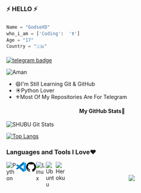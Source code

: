 ### ⚡ HELLO ⚡

### 
```python
Name = "GodseXD"
who_i_am = ['Coding':  '❣️']
Age = "17"
Country = "🇮🇳"
```
#### 
[![telegram badge](https://img.shields.io/badge/CrowCoder-30302f?style=for-the-badge&logo=telegram)](https://t.me/SoonAsWell)
<p align="left"> <img src="https://komarev.com/ghpvc/?username=Aman&label=Profile%20Views&color=orange&style=flat-square" alt="Aman" /> </p>


- 😄I'm Still Learning Git & GitHub
- ☀️Python Lover
- ⚜️Most Of My Repositories Are For Telegram

<h4 align="center"><b>My GitHub Stats💛</b></h4>

![SHUBU Git Stats](https://github-readme-stats.vercel.app/api?username=SHUBHANSHU&include_all_commits=true&count_private=true&theme=highcontrast)

[![Top Langs](https://github-readme-stats.vercel.app/api/top-langs/?username=AmanD&layout=compact&theme=radical)](https://github.com/AMANTYA1)

### Languages and Tools I Love❤️
[<img align="left" alt="Python" width="26px" src="https://upload.wikimedia.org/wikipedia/commons/thumb/c/c3/Python-logo-notext.svg/600px-Python-logo-notext.svg.png" />](https://python.org/)
[<img align="left" alt="Visual Studio Code" width="26px" src="https://raw.githubusercontent.com/github/explore/80688e429a7d4ef2fca1e82350fe8e3517d3494d/topics/visual-studio-code/visual-studio-code.png" />](https://code.visualstudio.com/)
[<img align="left" alt="GitHub" width="26px" src="https://raw.githubusercontent.com/github/explore/78df643247d429f6cc873026c0622819ad797942/topics/github/github.png" />](https://git-scm.com/)
[<img align="left" alt="Linux" width="26px" src="https://www.freepnglogos.com/uploads/linux-png/difference-between-linux-and-window-operating-system-3.png" />](https://www.linux.org/)
[<img align="left" alt="Ubuntu" width="26px" src="https://assets.ubuntu.com/v1/29985a98-ubuntu-logo32.png" />](https://www.ubuntu.com)
[<img align="left" alt="Heroku" width="26px" src="https://www.nicepng.com/png/full/223-2233246_heroku-logo-salesforce-heroku.png" />](https://heroku.com/)

<br />
<br />

<div align="center">
  <img src="https://github-readme-stats.vercel.app/api/wakatime?username=roj1512&theme=dark&hide_border=true" />

</div>

